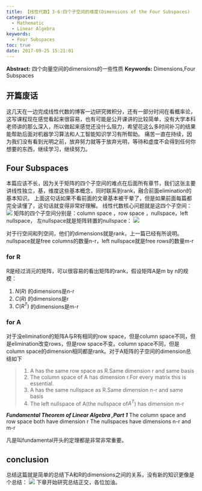 ```yaml
---
title: 【线性代数】3-6:四个子空间的维度(Dimensions of the Four Subspaces)
categories:
  - Mathematic
  - Linear Algebra
keywords:
  - Four Subspaces
toc: true
date: 2017-09-25 15:21:01
---
```


**Abstract:** 四个向量空间的dimensions的一些性质
**Keywords:** Dimensions,Four Subspaces

<!--more-->
## 开篇废话
这几天在一边完成线性代数的博客一边研究微积分，还有一部分时间在看概率论，这写课程现在感觉看起来很容易，也有可能是公开课讲的比较简单，没有大学本科老师讲的那么深入，所以做起来感觉还没什么阻力，希望花这么多时间补习的结果能帮助后面对机器学习算法和人工智能知识学习有所帮助。
痛苦一直在持续，因为我们没有看到光明之前，放弃努力就等于放弃光明，等待和虚度不会得到任何你想要的东西，继续学习，继续努力。
## Four Subspaces
本篇应该不长，因为关于矩阵的四个子空间的难点在后面所有章节，我们这张主要讲线性独立，基，维度这些基本概念，同时联系到rank，融合前面elimination的基本知识。
上面这句话如果不看前面的文章基本被干晕了，但是如果前面每篇都完全读懂了，这句话就变得非常好理解。
线性代数核心问题就是这四个子空间：
![](https://tony4ai-1251394096.cos.ap-hongkong.myqcloud.com/blog_images/Math-Linear-Algebra-Chapter-3-6/bigpicture.png)
矩阵的四个子空间分别是：column space ，row space ，nullspace，left nullspace，
左nullspace就是矩阵转置的nullspace：
![](https://tony4ai-1251394096.cos.ap-hongkong.myqcloud.com/blog_images/Math-Linear-Algebra-Chapter-3-6/fourSpace.png)

对于行空间和列空间，他们的dimensions就是rank，上一篇已经有所说明。
nullspace就是free columns的数量n-r，left nullspace就是free rows的数量m-r
### for R
R是经过消元的矩阵，可以很容易的看出矩阵的rank，假设矩阵A是m by n的规模：
1) $N(R)$ 的dimensions是n-r
2) $C(R)$ 的dimensions是r
3) $C(R^T)$ 的dimensions是m-r
### for A
对于没elimination的矩阵A与R有相同的row space，但是column space不同，但是elimination改变rows，但是row space不变。column space不同，但是column space的dimension相同都是rank。对于A矩阵的子空间的dimension总结如下

>1) A has the same row space as R.Same dimension r and same basis
>2) The column space of A has dimension r.For every matrix this is essential.
>3) A has the same nullspace as R.Same dimension n-r and same basis
>4) The left nullspace of A(the nullspace of$A^T$) has dimension m-r

***Fundamental Theorem of Linear Algebra ,Part 1***
The column space and row space both have dimension r
The nullspaces have dimensions n-r and m-r

凡是叫fundamental开头的定理都是非常非常重要。
## conclusion
总结这篇就是简单的总结下A和R的dimensions之间的关系，没有新的知识更像是个总结：
![](https://tony4ai-1251394096.cos.ap-hongkong.myqcloud.com/blog_images/Math-Linear-Algebra-Chapter-3-6/conclusion.png)
下章开始研究总结正交，各位加油。
